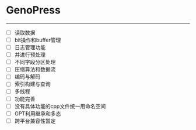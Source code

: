 # GenoPress


---
- [ ] 读取数据
- [ ] bit操作和buffer管理
- [ ] 日志管理功能
- [ ] 并进行预处理
- [ ] 不同字段分区处理
- [ ] 压缩算法和数据流
- [ ] 编码与解码
- [ ] 索引构建与查询
- [ ] 多线程
- [ ] 功能完善
- [ ] 没有具体功能的cpp文件统一用命名空间
- [ ] GPT利用继承和多态
- [ ] 跨平台兼容性暂定